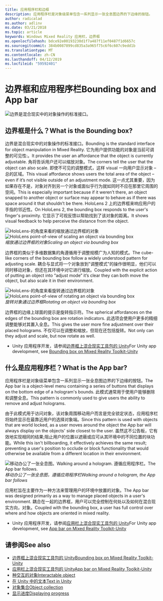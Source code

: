 ```yaml
---
title: 应用程序栏和边框
description: 应用程序栏是对象级菜单包含一系列显示一张全息图边界的下边缘的按钮。
author: radicalad
ms.author: adlinv
ms.date: 03/21/2018
ms.topic: article
keywords: Windows Mixed Reality 应用栏，边界框
ms.openlocfilehash: bdce92e00193230d1f7a487f11ef0487f1d6657c
ms.sourcegitcommit: 384b0087899cd835a3a965f75c6f6c607c9edd1b
ms.translationtype: MT
ms.contentlocale: zh-CN
ms.lasthandoff: 04/12/2019
ms.locfileid: "59592401"
---
```

# <a name="bounding-box-and-app-bar"></a><span data-ttu-id="5b82b-104">边界框和应用程序栏</span><span class="sxs-lookup"><span data-stu-id="5b82b-104">Bounding box and App bar</span></span>
![边界是混合现实中的对象操作的标准接口。](images/640px-boundingbox-hero.jpg)<br>

## <a name="what-is-the-bounding-box"></a><span data-ttu-id="5b82b-106">边界框是什么？</span><span class="sxs-lookup"><span data-stu-id="5b82b-106">What is the Bounding box?</span></span>

<span data-ttu-id="5b82b-107">边界是混合现实中的对象操作的标准接口。</span><span class="sxs-lookup"><span data-stu-id="5b82b-107">Bounding is the standard interface for object manipulation in Mixed Reality.</span></span> <span data-ttu-id="5b82b-108">它为用户提供功能的对象是当前可调整的可见性:。</span><span class="sxs-lookup"><span data-stu-id="5b82b-108">It provides the user an affordance that the object is currently adjustable.</span></span> <span data-ttu-id="5b82b-109">角将告诉用户还可以缩放对象。</span><span class="sxs-lookup"><span data-stu-id="5b82b-109">The corners tell the user that the object can also scale.</span></span> <span data-ttu-id="5b82b-110">即使不可见的调整模式，这样 visual 一向用户显示对象 – 总的区域。</span><span class="sxs-lookup"><span data-stu-id="5b82b-110">This visual affordance shows users the total area of the object – even if it’s not visible outside of an adjustment mode.</span></span> <span data-ttu-id="5b82b-111">这一点尤其重要，因为如果存在不是，对象对齐到另一个对象或面似乎行为就如同时不应在那里它周围的空间。</span><span class="sxs-lookup"><span data-stu-id="5b82b-111">This is especially important because if it weren’t there, an object snapped to another object or surface may appear to behave as if there was space around it that shouldn’t be there.</span></span> <span data-ttu-id="5b82b-112">HoloLens 2 上的边界框来响应用户的手指的邻近性。</span><span class="sxs-lookup"><span data-stu-id="5b82b-112">On HoloLens 2, the bounding box responds to the user's finger's proximity.</span></span> <span data-ttu-id="5b82b-113">它显示了可视反馈以帮助找到了该对象的距离。</span><span class="sxs-lookup"><span data-stu-id="5b82b-113">It shows visual feedback to help perceive the distance from the object.</span></span> 

<span data-ttu-id="5b82b-114">![HoloLens-的角度来看的缩放通过边界框的对象](images/bounding-box-scale.gif)</span><span class="sxs-lookup"><span data-stu-id="5b82b-114">![HoloLens point-of-view of scaling an object via bounding box](images/bounding-box-scale.gif)</span></span><br>
<span data-ttu-id="5b82b-115">*缩放通过边界框的对象*</span><span class="sxs-lookup"><span data-stu-id="5b82b-115">*Scaling an object via bounding box*</span></span>

<span data-ttu-id="5b82b-116">边界框的类似于多维数据集的角遵循用于调整规模广为人知的模式。</span><span class="sxs-lookup"><span data-stu-id="5b82b-116">The cube-like corners of the bounding box follow a widely understood pattern for adjusting scale.</span></span> <span data-ttu-id="5b82b-117">耦合与显式将一个对象放到"调整模式"的操作很明显，他们可以同时移动对象，但还在其环境中对它进行缩放。</span><span class="sxs-lookup"><span data-stu-id="5b82b-117">Coupled with the explicit action of putting an object into “adjust mode” it’s clear they can both move the object, but also scale it in their environment.</span></span>

<span data-ttu-id="5b82b-118">![HoloLens-的角度来看旋转通过边界框的对象](images/bounding-box-rotate.gif)</span><span class="sxs-lookup"><span data-stu-id="5b82b-118">![HoloLens point-of-view of rotating an object via bounding box](images/bounding-box-rotate.gif)</span></span><br>
<span data-ttu-id="5b82b-119">*旋转对象通过边界框*</span><span class="sxs-lookup"><span data-stu-id="5b82b-119">*Rotating an object via bounding box*</span></span>

<span data-ttu-id="5b82b-120">边界框的边缘上球面的提示是旋转指示符。</span><span class="sxs-lookup"><span data-stu-id="5b82b-120">The spherical affordances on the edges of the bounding box are rotation indicators.</span></span> <span data-ttu-id="5b82b-121">此选项会使用户更多的精细调整能够对其置入全息。</span><span class="sxs-lookup"><span data-stu-id="5b82b-121">This gives the user more fine adjustment over their placed holograms.</span></span> <span data-ttu-id="5b82b-122">不仅可以在调整和缩放，但现在还包括旋转。</span><span class="sxs-lookup"><span data-stu-id="5b82b-122">Not only can they adjust and scale, but now rotate as well.</span></span>

* <span data-ttu-id="5b82b-123">Unity 应用程序开发，请参阅[边界框上混合现实工具包的 Unity](https://microsoft.github.io/MixedRealityToolkit-Unity/Documentation/README_BoundingBox.html)</span><span class="sxs-lookup"><span data-stu-id="5b82b-123">For Unity app development, see [Bounding box on Mixed Reality Toolkit-Unity](https://microsoft.github.io/MixedRealityToolkit-Unity/Documentation/README_BoundingBox.html)</span></span>

## <a name="what-is-the-app-bar"></a><span data-ttu-id="5b82b-124">什么是应用程序栏？</span><span class="sxs-lookup"><span data-stu-id="5b82b-124">What is the App bar?</span></span>

<span data-ttu-id="5b82b-125">应用程序栏是对象级菜单包含一系列显示一张全息图边界的下边缘的按钮。</span><span class="sxs-lookup"><span data-stu-id="5b82b-125">The App bar is a object-level menu containing a series of buttons that displays on the bottom edge of a hologram's bounds.</span></span> <span data-ttu-id="5b82b-126">此模式通常用于使用户能够删除和调整全息。</span><span class="sxs-lookup"><span data-stu-id="5b82b-126">This pattern is commonly used to give users the ability to remove and adjust holograms.</span></span>

<span data-ttu-id="5b82b-127">由于此模式用于访问对象，该对象周围移动用户而言是完全锁定状态，应用程序栏将始终显示在最靠近用户的选择对象端。</span><span class="sxs-lookup"><span data-stu-id="5b82b-127">Since this pattern is used with objects that are world locked, as a user moves around the object the App bar will always display on the objects' side closest to the user.</span></span> <span data-ttu-id="5b82b-128">虽然这不公告板，它有效地实现相同的结果;阻止用户的位置以遮蔽或应可从其环境中的不同位置的块功能。</span><span class="sxs-lookup"><span data-stu-id="5b82b-128">While this isn't billboarding, it effectively achieves the same result; preventing a user's position to occlude or block functionality that would otherwise be available from a different location in their environment.</span></span>

<span data-ttu-id="5b82b-129">![移动办公了一张全息图。</span><span class="sxs-lookup"><span data-stu-id="5b82b-129">![Walking around a hologram.</span></span> <span data-ttu-id="5b82b-130">遵循应用程序栏。](images/holobar-followuser.gif)</span><span class="sxs-lookup"><span data-stu-id="5b82b-130">The App bar follows.](images/holobar-followuser.gif)</span></span><br>
<span data-ttu-id="5b82b-131">*移动办公了一张全息图，遵循应用程序栏*</span><span class="sxs-lookup"><span data-stu-id="5b82b-131">*Walking around a hologram, the App bar follows*</span></span>

<span data-ttu-id="5b82b-132">应用栏旨在主要作为一种方法来管理用户的环境中放置的对象。</span><span class="sxs-lookup"><span data-stu-id="5b82b-132">The App bar was designed primarily as a way to manage placed objects in a user's environment.</span></span> <span data-ttu-id="5b82b-133">耦合在一起的边界框，用户可以完全控制在何处以及如何在混合现实方向，对象。</span><span class="sxs-lookup"><span data-stu-id="5b82b-133">Coupled with the bounding box, a user has full control over where and how objects are oriented in mixed reality.</span></span>

* <span data-ttu-id="5b82b-134">Unity 应用程序开发，请参阅[应用栏上混合现实工具包的 Unity](https://microsoft.github.io/MixedRealityToolkit-Unity/Documentation/README_AppBar.html)</span><span class="sxs-lookup"><span data-stu-id="5b82b-134">For Unity app development, see [App bar on Mixed Reality Toolkit-Unity](https://microsoft.github.io/MixedRealityToolkit-Unity/Documentation/README_AppBar.html)</span></span>

## <a name="see-also"></a><span data-ttu-id="5b82b-135">请参阅</span><span class="sxs-lookup"><span data-stu-id="5b82b-135">See also</span></span>
* [<span data-ttu-id="5b82b-136">边界框上混合现实工具包的 Unity</span><span class="sxs-lookup"><span data-stu-id="5b82b-136">Bounding box on Mixed Reality Toolkit-Unity</span></span>](https://microsoft.github.io/MixedRealityToolkit-Unity/Documentation/README_BoundingBox.html)
* [<span data-ttu-id="5b82b-137">应用栏上混合现实工具包的 Unity</span><span class="sxs-lookup"><span data-stu-id="5b82b-137">App bar on Mixed Reality Toolkit-Unity</span></span>](https://microsoft.github.io/MixedRealityToolkit-Unity/Documentation/README_AppBar.html)
* [<span data-ttu-id="5b82b-138">种交互的对象</span><span class="sxs-lookup"><span data-stu-id="5b82b-138">Interactable object</span></span>](interactable-object.md)
* [<span data-ttu-id="5b82b-139">在 Unity 中的文本</span><span class="sxs-lookup"><span data-stu-id="5b82b-139">Text in Unity</span></span>](text-in-unity.md)
* [<span data-ttu-id="5b82b-140">对象集合</span><span class="sxs-lookup"><span data-stu-id="5b82b-140">Object collection</span></span>](object-collection.md)
* [<span data-ttu-id="5b82b-141">显示进度</span><span class="sxs-lookup"><span data-stu-id="5b82b-141">Displaying progress</span></span>](progress.md)
